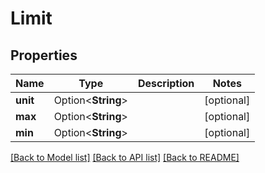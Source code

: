 # Limit

## Properties

Name | Type | Description | Notes
------------ | ------------- | ------------- | -------------
**unit** | Option<**String**> |  | [optional]
**max** | Option<**String**> |  | [optional]
**min** | Option<**String**> |  | [optional]

[[Back to Model list]](../README.md#documentation-for-models) [[Back to API list]](../README.md#documentation-for-api-endpoints) [[Back to README]](../README.md)


